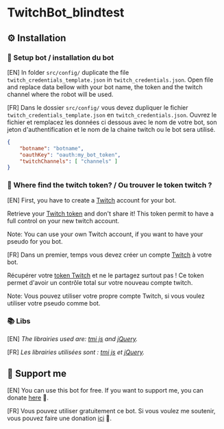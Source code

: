 # TwitchBot_blindtest

## ⚙ Installation

### 📝 Setup bot / installation du bot
[EN] In folder ``src/config/`` duplicate the file ``twitch_credentials_template.json`` in ``twitch_credentials.json``. Open file and replace data bellow with your bot name, the token and the twitch channel where the robot will be used.

[FR] Dans le dossier ``src/config/`` vous devez dupliquer le fichier ``twitch_credentials_template.json`` en ``twitch_credentials.json``. Ouvrez le fichier et remplacez les données ci dessous avec le nom de votre bot, son jeton d'authentification et le nom de la chaine twitch ou le bot sera utilisé.

```json
{
    "botname": "botname",
    "oauthKey": "oauth:my_bot_token",
    "twitchChannels": [ "channels" ]
}
```

### 🔏 Where find the twitch token? / Ou trouver le token twitch ?
[EN] First, you have to create a [Twitch](https://www.twitch.tv/) account for your bot.

Retrieve your [Twitch token](https://twitchapps.com/tmi/) and don't share it! This token permit to have a full control on your new twitch account.

Note: You can use your own Twitch account, if you want to have your pseudo for you bot.

[FR] Dans un premier, temps vous devez créer un compte [Twitch](https://twitch.tv) à votre bot.

Récupérer votre [token Twitch](https://twitchapps.com/tmi/) et ne le partagez surtout pas ! Ce token permet d'avoir un contrôle total sur votre nouveau compte twitch.

Note: Vous pouvez utiliser votre propre compte Twitch, si vous voulez utiliser votre pseudo comme bot.


### 📚 Libs
[EN] _The librairies used are: [tmi js](https://tmijs.com/) and [jQuery](https://jquery.com/)._

[FR] _Les librairies utilisées sont : [tmi js](https://tmijs.com/) et [jQuery](https://jquery.com/)._

## 🙏 Support me
[EN] You can use this bot for free. If you want to support me, you can donate [here](https://www.paypal.me/lucasdionisi) 🤩.

[FR] Vous pouvez utiliser gratuitement ce bot. Si vous voulez me soutenir, vous pouvez faire une donation [ici](https://www.paypal.me/lucasdionisi) 🤩.
